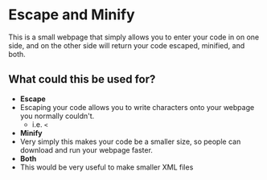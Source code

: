# Escape and Minify

This is a small webpage that simply allows you to enter your code in on one side, and on the other side will return your code escaped, minified, and both.

## What could this be used for?

* **Escape**
 * Escaping your code allows you to write characters onto your webpage you normally couldn't.
   * i.e. `<`
* **Minify**
 * Very simply this makes your code be a smaller size, so people can download and run your webpage faster.
* **Both**
 * This would be very useful to make smaller XML files
